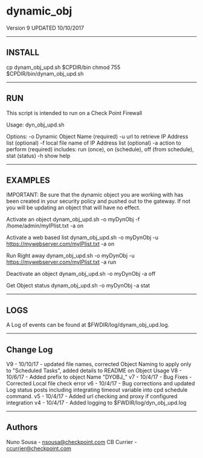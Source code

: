 # dynamic_obj
Version 9
UPDATED 10/10/2017

------------------------------
INSTALL
------------------------------

cp dynam_obj_upd.sh $CPDIR/bin
chmod 755 $CPDIR/bin/dynam_obj_upd.sh


------------------------------
RUN
------------------------------
This script is intended to run on a Check Point Firewall

Usage:
  dyn_obj_upd.sh <options>

Options:
  -o                    Dynamic Object Name (required)
  -u                    url to retrieve IP Address list (optional)
  -f                    local file name of IP Address list (optional)
  -a                    action to perform (required) includes:
                              run (once), on (schedule), off (from schedule), stat (status)
  -h                    show help

------------------------------
EXAMPLES
------------------------------
IMPORTANT:  Be sure that the dynamic object you are working with has been created
	    in your security policy and pushed out to the gateway. If not you will
	    be updating an object that will have no effect.

Activate an object
  dynam_obj_upd.sh -o myDynObj -f /home/admin/myIPlist.txt -a on

Activate a web based list
  dynam_obj_upd.sh -o myDynObj -u https://mywebserver.com/myIPlist.txt -a on

Run Right away
     dynam_obj_upd.sh -o myDynObj -u https://mywebserver.com/myIPlist.txt -a run

Deactivate an object
    dynam_obj_upd.sh -o myDynObj -a off

Get Object status
       dynam_obj_upd.sh -o myDynObj -a stat

------------------------------
LOGS
------------------------------

A Log of events can be found at $FWDIR/log/dynam_obj_upd.log. 

------------------------------
Change Log
------------------------------

V9 - 10/10/17 - updated file names, corrected Object Naming to apply only to "Scheduled Tasks", added details to README on Object Usage
V8 - 10/6/17  - Added prefix to object Name "DYOBJ_"
v7 - 10/4/17  - Bug Fixes - Corrected Local file check error 
v6 - 10/4/17  - Bug corrections and updated Log status posts including integrating timeout variable into cpd schedule command.
v5 - 10/4/17  - Added url checking and proxy if configured integration
v4 - 10/4/17  - Added logging to $FWDIR/log/dyn_obj_upd.log


------------------------------
Authors
------------------------------
Nuno Sousa - nsousa@checkpoint.com
CB Currier - ccurrier@checkpoint.com

